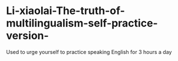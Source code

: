 # Li-xiaolai-The-truth-of-multilingualism-self-practice-version-
Used to urge yourself to practice speaking English for 3 hours a day

